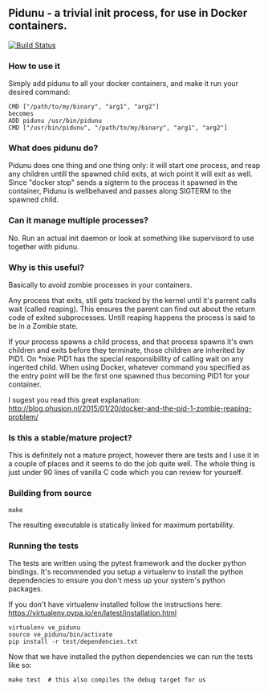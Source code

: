 ## Pidunu - a trivial init process, for use in Docker containers.
[![Build Status](https://travis-ci.org/rciorba/pidunu.svg?branch=master)](https://travis-ci.org/rciorba/pidunu)

### How to use it
Simply add pidunu to all your docker containers, and make it run your desired command:

    CMD ["/path/to/my/binary", "arg1", "arg2"]
    becomes
    ADD pidunu /usr/bin/pidunu
    CMD ["/usr/bin/pidunu", "/path/to/my/binary", "arg1", "arg2"]

### What does pidunu do?
Pidunu does one thing and one thing only: it will start one process, and reap
any children untill the spawned child exits, at wich point it will exit as well.
Since "docker stop" sends a sigterm to the process it spawned in the container,
Pidunu is wellbehaved and passes along SIGTERM to the spawned child.

### Can it manage multiple processes?
No. Run an actual init daemon or look at something like supervisord to use
together with pidunu.

### Why is this useful?
Basically to avoid zombie processes in your containers.

Any process that exits, still gets tracked by the kernel until it's parrent
calls wait (called reaping). This ensures the parent can find out about the return
code of exited subprocesses. Untill reaping happens the process is said to be in a
Zombie state.

If your process spawns a child process, and that process spawns it's own children
and exits before they terminate, those children are inherited by PID1.
On *nixe PID1 has the special responsibillity of calling wait on any ingerited child.
When using Docker, whatever command you specified as the entry point will be the
first one spawned thus becoming PID1 for your container.

I sugest you read this great explanation:
http://blog.phusion.nl/2015/01/20/docker-and-the-pid-1-zombie-reaping-problem/

### Is this a stable/mature project?
This is definitely not a mature project, however there are tests and I use it
in a couple of places and it seems to do the job quite well.
The whole thing is just under 90 lines of vanilla C code which you can review
for yourself.

### Building from source

    make

The resulting executable is statically linked for maximum portabillity.

### Running the tests
The tests are written using the pytest framework and the docker python bindings.
It's recommended you setup a virtualenv to install the python dependencies to
ensure you don't mess up your system's python packages.

If you don't have virtualenv installed follow the instructions here:
https://virtualenv.pypa.io/en/latest/installation.html

    virtualenv ve_pidunu
    source ve_pidunu/bin/activate
    pip install -r test/dependencies.txt

Now that we have installed the python dependencies we can run the tests like so:

    make test  # this also compiles the debug target for us
